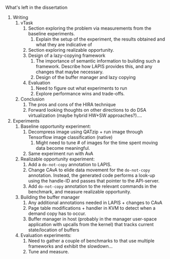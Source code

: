 What's left in the dissertation

1. Writing
   1. vTask
      1. Section exploring the problem via measurements from the baseline experiments.
         1. Explain the setup of the experiment, the results obtained and what they are indicative of
      2. Section exploring realizable opportunity.
      3. Design of a lazy-copying framework
         1. The importance of semantic information to building such a framework.
            Describe how LAPIS provides this, and any changes that maybe necessary.
         2. Design of the buffer manager and lazy copying
      4. Evaluation
         1. Need to figure out what experiments to run
         2. Explore performance wins and trade-offs.
   2. Conclusion
      1. The pros and cons of the HIRA technique
      2. Forward looking thoughts on other directions to do DSA virtualization (maybe hybrid HW+SW approaches?)....
2. Experiments
   1. Baseline opportunity experiment:
      1. Decompress image using QATzip + run image through Tensorflow image classification (native)
         1. Might need to tune # of images for the time spent moving data become meaningful.
      2. Same experiment run with AvA
   2. Realizable opportunity experiment:
      1. Add a `do-not-copy` annotation to LAPIS.
      2. Change CAvA to elide data movement for the `do-not-copy` annotation. Instead, the generated code performs a look-up using the handle-ID and passes that pointer to the API-server.
      3. Add `do-not-copy` annotation to the relevant commands in the benchmark, and measure realizable opportunity.
   3. Building the buffer manager
      1. Any additional annotations needed in LAPIS + changes to CAvA
      2. Page table modifications + handler in KVM to detect when a demand copy has to occur.
      3. Buffer manager in host (probably in the manager user-space application with upcalls from the kernel) that tracks current state/location of buffers
   4. Evaluation experiments:
      1. Need to gather a couple of benchmarks to that use multiple frameworks and exhibit the slowdown...
      2. Tune and measure.